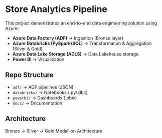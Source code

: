# Store Analytics Pipeline

This project demonstrates an end-to-end data engineering solution using Azure:

- **Azure Data Factory (ADF)** → Ingestion (Bronze layer)
- **Azure Databricks (PySpark/SQL)** → Transformation & Aggregation (Silver & Gold)
- **Azure Data Lake Storage (ADLS)** → Data Lakehouse storage
- **Power BI** → Visualization

## Repo Structure
- `adf/` → ADF pipelines (JSON)
- `databricks/` → Notebooks (.py/.dbc)
- `powerbi/` → Dashboards (.pbix)
- `docs/` → Documentation

## Architecture
Bronze → Silver → Gold Medallion Architecture
